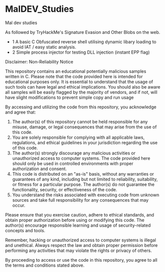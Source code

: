 # MalDEV_Studies
Mal dev studies

As followed by TryHackMe's Signature Evasion and Other Blobs on the web.


- 1 A basic C Obfuscated reverse shell utilising dynamic libary loading to avoid IAT / easy static analysis.
- 2 Simple process injector for testing DLL injection (instant EPP flag)

Disclaimer: Non-Reliability Notice

This repository contains an educational potentially malicious samples written in C. Please note that the code provided here is intended for educational purposes only. It is essential to understand that the usage of such tools can have legal and ethical implications. You should also be aware all samples will be easily flagged by the majority of vendors, and if not, will have slight modifications to prevent simple copy and run usage

By accessing and utilizing the code from this repository, you acknowledge and agree that:

1. The author(s) of this repository cannot be held responsible for any misuse, damage, or legal consequences that may arise from the use of this code.
2. You are solely responsible for complying with all applicable laws, regulations, and ethical guidelines in your jurisdiction regarding the use of this code.
3. The author(s) strongly discourage any malicious activities or unauthorized access to computer systems. The code provided here should only be used in controlled environments with proper authorization and consent.
4. This code is distributed on an "as-is" basis, without any warranties or guarantees of any kind, including but not limited to reliability, suitability, or fitness for a particular purpose. The author(s) do not guarantee the functionality, security, or effectiveness of the code.
5. You understand the risks associated with executing code from unknown sources and take full responsibility for any consequences that may occur.

Please ensure that you exercise caution, adhere to ethical standards, and obtain proper authorization before using or modifying this code. The author(s) encourage responsible learning and usage of security-related concepts and tools.

Remember, hacking or unauthorized access to computer systems is illegal and unethical. Always respect the law and obtain proper permission before performing any activities that may violate the rights or privacy of others.

By proceeding to access or use the code in this repository, you agree to all the terms and conditions stated above.
